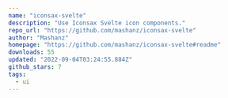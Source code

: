 ```yaml
---
name: "iconsax-svelte"
description: "Use Iconsax Svelte icon components."
repo_url: "https://github.com/mashanz/iconsax-svelte"
author: "Mashanz"
homepage: "https://github.com/mashanz/iconsax-svelte#readme"
downloads: 55
updated: "2022-09-04T03:24:55.884Z"
github_stars: 7
tags: 
  - ui
---
```

